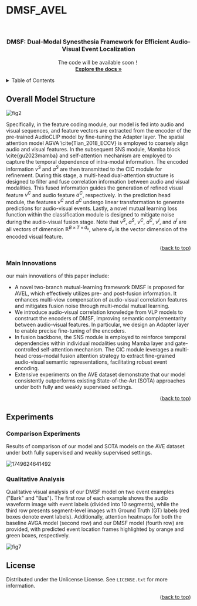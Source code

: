 # DMSF_AVEL

<!-- Improved compatibility of back to top link: See: https://github.com/Supersunn/DMSF_AVEL/pull/73 -->
<a id="readme-top"></a>
<!--




<!-- PROJECT LOGO -->
<br />
  <h3 align="center">DMSF: Dual-Modal Synesthesia Framework for Efficient Audio-Visual Event Localization</h3>

  <p align="center">
    The code will be available soon！
    <br />
    <a href="https://github.com/Supersunn/DMSF_AVEL"><strong>Explore the docs »</strong></a>
    <br />
  </p>
</div>



<!-- TABLE OF CONTENTS -->
<details>
  <summary>Table of Contents</summary>
  <ol>
    <li>
      <a href="#Overall Model Structure">About The Project</a>
      <ul>
        <li><a href="#Main Innovations">Built With</a></li>
      </ul>
    </li>
    
    <li>
      <a href="#Experiments">About The Project</a>
      <ul>
        <li><a href="#Comparison Experiments">Built With</a></li>
      </ul>
      <ul>
        <li><a href="#Qualitative Analysis">Built With</a></li>
      </ul>
    </li>

    <li><a href="#license">License</a></li>

  </ol>
</details>



<!-- Overall Model Structure -->
## Overall Model Structure

![fig2](https://github.com/user-attachments/assets/2858d1c9-db0d-4f4f-a5a2-bed23081a51f)

Specifically, in the feature coding module, our model is fed into audio and visual sequences, and feature vectors are extracted from the encoder of the pre-trained AudioCLIP model by fine-tuning the Adapter layer. The spatial attention model AGVA \cite{Tian_2018_ECCV} is employed to coarsely align audio and visual features. In the subsequent SNS module, Mamba block \cite{gu2023mamba} and self-attention mechanism are employed to capture the temporal dependence of intra-modal information. The encoded information $v^S$ and $a^S$ are then transmitted to the CIC module for refinement. During this stage, a multi-head dual-attention structure is designed to filter and fuse correlation information between audio and visual modalities. This fused information guides the generation of refined visual feature $v^C$ and audio feature $a^C$, respectively. In the prediction head module, the features $v^C$ and $a^C$ undergo linear transformation to generate predictions for audio-visual events. Lastly, a novel mutual learning loss function within the classification module is designed to mitigate noise during the audio-visual fusion stage. Note that $v^S$, $a^S$, $v^C$, $a^C$, $v^I$, and $a^I$ are all vectors of dimension $\mathbb{R}^{ B \times T \times d_v}$, where $d_v$ is the vector dimension of the encoded visual feature.

<p align="right">(<a href="#readme-top">back to top</a>)</p>



### Main Innovations
our main innovations of this paper include:

* A novel two-branch mutual-learning framework DMSF is proposed for AVEL, which effectively utilizes pre- and post-fusion information. It enhances multi-view compensation of audio-visual correlation features and mitigates fusion noise through multi-modal mutual learning.
* We introduce audio-visual correlation knowledge from VLP models to construct the encoders of DMSF, improving semantic complementarity between audio-visual features. In particular, we design an Adapter layer to enable precise fine-tuning of the encoders.
* In fusion backbone, the SNS module is employed to reinforce temporal dependencies within individual modalities using Mamba layer and gate-controlled self-attention mechanism. The CIC module leverages a multi-head cross-modal fusion attention strategy to extract fine-grained audio-visual semantic representations, facilitating robust event encoding.
* Extensive experiments on the AVE dataset demonstrate that our model consistently outperforms existing State-of-the-Art (SOTA) approaches under both fully and weakly supervised settings.


<p align="right">(<a href="#readme-top">back to top</a>)</p>



<!-- Experiments -->
## Experiments

### Comparison Experiments
Results of comparison of our model and SOTA models on the AVE dataset under both fully supervised and weakly supervised settings.

![1749624641492](https://github.com/user-attachments/assets/5b859b34-cc3c-4746-8c52-866d3e853284)

### Qualitative Analysis
Qualitative visual analysis of our DMSF model on two event examples ("Bark" and "Bus"). The first row of each example shows the audio waveform image with event labels (divided into 10 segments), while the third row presents segment-level images with Ground Truth (GT) labels (red boxes denote event labels). Additionally, attention heatmaps for both the baseline AVGA model (second row) and our DMSF model (fourth row) are provided, with predicted event location frames highlighted by orange and green boxes, respectively.
 
![fig7](https://github.com/user-attachments/assets/58f7e4f5-97e8-4e9c-867d-c0c382dc1e9c)



<!-- LICENSE -->
## License

Distributed under the Unlicense License. See `LICENSE.txt` for more information.

<p align="right">(<a href="#readme-top">back to top</a>)</p>


<!-- MARKDOWN LINKS & IMAGES -->
<!-- https://www.markdownguide.org/basic-syntax/#reference-style-links -->
[contributors-shield]: https://img.shields.io/github/contributors/othneildrew/Best-README-Template.svg?style=for-the-badge
[contributors-url]: https://github.com/othneildrew/Best-README-Template/graphs/contributors
[forks-shield]: https://img.shields.io/github/forks/othneildrew/Best-README-Template.svg?style=for-the-badge
[forks-url]: https://github.com/othneildrew/Best-README-Template/network/members
[stars-shield]: https://img.shields.io/github/stars/othneildrew/Best-README-Template.svg?style=for-the-badge
[stars-url]: https://github.com/othneildrew/Best-README-Template/stargazers
[issues-shield]: https://img.shields.io/github/issues/othneildrew/Best-README-Template.svg?style=for-the-badge
[issues-url]: https://github.com/othneildrew/Best-README-Template/issues
[license-shield]: https://img.shields.io/github/license/othneildrew/Best-README-Template.svg?style=for-the-badge
[license-url]: https://github.com/othneildrew/Best-README-Template/blob/master/LICENSE.txt
[linkedin-shield]: https://img.shields.io/badge/-LinkedIn-black.svg?style=for-the-badge&logo=linkedin&colorB=555
[linkedin-url]: https://linkedin.com/in/othneildrew
[product-screenshot]: images/screenshot.png
[Next.js]: https://img.shields.io/badge/next.js-000000?style=for-the-badge&logo=nextdotjs&logoColor=white
[Next-url]: https://nextjs.org/
[React.js]: https://img.shields.io/badge/React-20232A?style=for-the-badge&logo=react&logoColor=61DAFB
[React-url]: https://reactjs.org/
[Vue.js]: https://img.shields.io/badge/Vue.js-35495E?style=for-the-badge&logo=vuedotjs&logoColor=4FC08D
[Vue-url]: https://vuejs.org/
[Angular.io]: https://img.shields.io/badge/Angular-DD0031?style=for-the-badge&logo=angular&logoColor=white
[Angular-url]: https://angular.io/
[Svelte.dev]: https://img.shields.io/badge/Svelte-4A4A55?style=for-the-badge&logo=svelte&logoColor=FF3E00
[Svelte-url]: https://svelte.dev/
[Laravel.com]: https://img.shields.io/badge/Laravel-FF2D20?style=for-the-badge&logo=laravel&logoColor=white
[Laravel-url]: https://laravel.com
[Bootstrap.com]: https://img.shields.io/badge/Bootstrap-563D7C?style=for-the-badge&logo=bootstrap&logoColor=white
[Bootstrap-url]: https://getbootstrap.com
[JQuery.com]: https://img.shields.io/badge/jQuery-0769AD?style=for-the-badge&logo=jquery&logoColor=white
[JQuery-url]: https://jquery.com 
